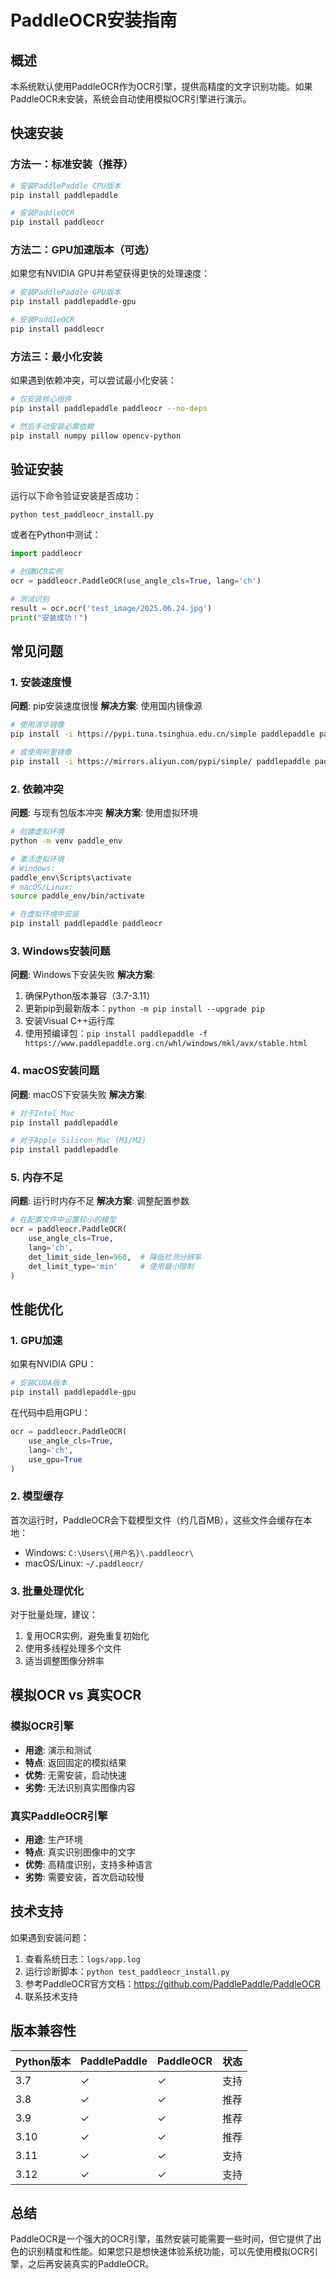 # PaddleOCR安装指南

## 概述

本系统默认使用PaddleOCR作为OCR引擎，提供高精度的文字识别功能。如果PaddleOCR未安装，系统会自动使用模拟OCR引擎进行演示。

## 快速安装

### 方法一：标准安装（推荐）

```bash
# 安装PaddlePaddle CPU版本
pip install paddlepaddle

# 安装PaddleOCR
pip install paddleocr
```

### 方法二：GPU加速版本（可选）

如果您有NVIDIA GPU并希望获得更快的处理速度：

```bash
# 安装PaddlePaddle GPU版本
pip install paddlepaddle-gpu

# 安装PaddleOCR
pip install paddleocr
```

### 方法三：最小化安装

如果遇到依赖冲突，可以尝试最小化安装：

```bash
# 仅安装核心组件
pip install paddlepaddle paddleocr --no-deps

# 然后手动安装必需依赖
pip install numpy pillow opencv-python
```

## 验证安装

运行以下命令验证安装是否成功：

```bash
python test_paddleocr_install.py
```

或者在Python中测试：

```python
import paddleocr

# 创建OCR实例
ocr = paddleocr.PaddleOCR(use_angle_cls=True, lang='ch')

# 测试识别
result = ocr.ocr('test_image/2025.06.24.jpg')
print("安装成功！")
```

## 常见问题

### 1. 安装速度慢

**问题**: pip安装速度很慢
**解决方案**: 使用国内镜像源

```bash
# 使用清华镜像
pip install -i https://pypi.tuna.tsinghua.edu.cn/simple paddlepaddle paddleocr

# 或使用阿里镜像
pip install -i https://mirrors.aliyun.com/pypi/simple/ paddlepaddle paddleocr
```

### 2. 依赖冲突

**问题**: 与现有包版本冲突
**解决方案**: 使用虚拟环境

```bash
# 创建虚拟环境
python -m venv paddle_env

# 激活虚拟环境
# Windows:
paddle_env\Scripts\activate
# macOS/Linux:
source paddle_env/bin/activate

# 在虚拟环境中安装
pip install paddlepaddle paddleocr
```

### 3. Windows安装问题

**问题**: Windows下安装失败
**解决方案**: 

1. 确保Python版本兼容（3.7-3.11）
2. 更新pip到最新版本：`python -m pip install --upgrade pip`
3. 安装Visual C++运行库
4. 使用预编译包：`pip install paddlepaddle -f https://www.paddlepaddle.org.cn/whl/windows/mkl/avx/stable.html`

### 4. macOS安装问题

**问题**: macOS下安装失败
**解决方案**:

```bash
# 对于Intel Mac
pip install paddlepaddle

# 对于Apple Silicon Mac (M1/M2)
pip install paddlepaddle
```

### 5. 内存不足

**问题**: 运行时内存不足
**解决方案**: 调整配置参数

```python
# 在配置文件中设置较小的模型
ocr = paddleocr.PaddleOCR(
    use_angle_cls=True,
    lang='ch',
    det_limit_side_len=960,  # 降低检测分辨率
    det_limit_type='min'     # 使用最小限制
)
```

## 性能优化

### 1. GPU加速

如果有NVIDIA GPU：

```bash
# 安装CUDA版本
pip install paddlepaddle-gpu
```

在代码中启用GPU：

```python
ocr = paddleocr.PaddleOCR(
    use_angle_cls=True,
    lang='ch',
    use_gpu=True
)
```

### 2. 模型缓存

首次运行时，PaddleOCR会下载模型文件（约几百MB），这些文件会缓存在本地：

- Windows: `C:\Users\{用户名}\.paddleocr\`
- macOS/Linux: `~/.paddleocr/`

### 3. 批量处理优化

对于批量处理，建议：

1. 复用OCR实例，避免重复初始化
2. 使用多线程处理多个文件
3. 适当调整图像分辨率

## 模拟OCR vs 真实OCR

### 模拟OCR引擎
- **用途**: 演示和测试
- **特点**: 返回固定的模拟结果
- **优势**: 无需安装，启动快速
- **劣势**: 无法识别真实图像内容

### 真实PaddleOCR引擎
- **用途**: 生产环境
- **特点**: 真实识别图像中的文字
- **优势**: 高精度识别，支持多种语言
- **劣势**: 需要安装，首次启动较慢

## 技术支持

如果遇到安装问题：

1. 查看系统日志：`logs/app.log`
2. 运行诊断脚本：`python test_paddleocr_install.py`
3. 参考PaddleOCR官方文档：https://github.com/PaddlePaddle/PaddleOCR
4. 联系技术支持

## 版本兼容性

| Python版本 | PaddlePaddle | PaddleOCR | 状态 |
|-----------|-------------|-----------|------|
| 3.7       | ✓           | ✓         | 支持 |
| 3.8       | ✓           | ✓         | 推荐 |
| 3.9       | ✓           | ✓         | 推荐 |
| 3.10      | ✓           | ✓         | 推荐 |
| 3.11      | ✓           | ✓         | 支持 |
| 3.12      | ✓           | ✓         | 支持 |

## 总结

PaddleOCR是一个强大的OCR引擎，虽然安装可能需要一些时间，但它提供了出色的识别精度和性能。如果您只是想快速体验系统功能，可以先使用模拟OCR引擎，之后再安装真实的PaddleOCR。
